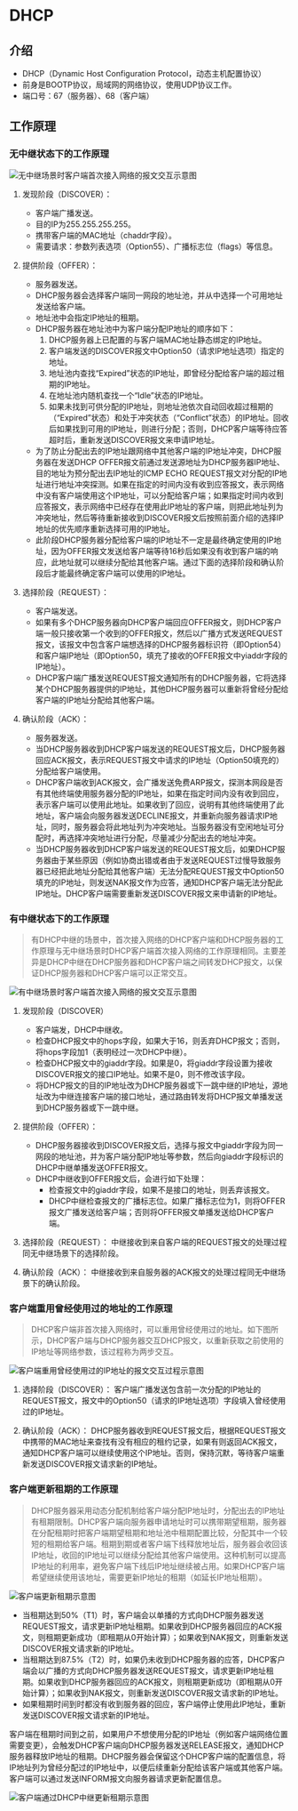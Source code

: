 # DHCP

## 介绍

- DHCP（Dynamic Host Configuration Protocol，动态主机配置协议）
- 前身是BOOTP协议，局域网的网络协议，使用UDP协议工作。
- 端口号：67（服务器）、68（客户端）

## 工作原理

### 无中继状态下的工作原理

![无中继场景时客户端首次接入网络的报文交互示意图](./../images/20221024-1.png)

1. 发现阶段（DISCOVER）：
    - 客户端广播发送。
    - 目的IP为255.255.255.255。
    - 携带客户端的MAC地址（chaddr字段）。
    - 需要请求：参数列表选项（Option55）、广播标志位（flags）等信息。

2. 提供阶段（OFFER）：
    - 服务器发送。
    - DHCP服务器会选择客户端同一网段的地址池，并从中选择一个可用地址发送给客户端。
    - 地址池中会指定IP地址的租期。
    - DHCP服务器在地址池中为客户端分配IP地址的顺序如下：
        1. DHCP服务器上已配置的与客户端MAC地址静态绑定的IP地址。
        2. 客户端发送的DISCOVER报文中Option50（请求IP地址选项）指定的地址。
        3. 地址池内查找“Expired”状态的IP地址，即曾经分配给客户端的超过租期的IP地址。
        4. 在地址池内随机查找一个“Idle”状态的IP地址。
        5. 如果未找到可供分配的IP地址，则地址池依次自动回收超过租期的（“Expired”状态）和处于冲突状态（“Conflict”状态）的IP地址。回收后如果找到可用的IP地址，则进行分配；否则，DHCP客户端等待应答超时后，重新发送DISCOVER报文来申请IP地址。
    - 为了防止分配出去的IP地址跟网络中其他客户端的IP地址冲突，DHCP服务器在发送DHCP OFFER报文前通过发送源地址为DHCP服务器IP地址、目的地址为预分配出去IP地址的ICMP ECHO REQUEST报文对分配的IP地址进行地址冲突探测。如果在指定的时间内没有收到应答报文，表示网络中没有客户端使用这个IP地址，可以分配给客户端；如果指定时间内收到应答报文，表示网络中已经存在使用此IP地址的客户端，则把此地址列为冲突地址，然后等待重新接收到DISCOVER报文后按照前面介绍的选择IP地址的优先顺序重新选择可用的IP地址。
    - 此阶段DHCP服务器分配给客户端的IP地址不一定是最终确定使用的IP地址，因为OFFER报文发送给客户端等待16秒后如果没有收到客户端的响应，此地址就可以继续分配给其他客户端。通过下面的选择阶段和确认阶段后才能最终确定客户端可以使用的IP地址。

3. 选择阶段（REQUEST）：
    - 客户端发送。
    - 如果有多个DHCP服务器向DHCP客户端回应OFFER报文，则DHCP客户端一般只接收第一个收到的OFFER报文，然后以广播方式发送REQUEST报文，该报文中包含客户端想选择的DHCP服务器标识符（即Option54）和客户端IP地址（即Option50，填充了接收的OFFER报文中yiaddr字段的IP地址）。
    - DHCP客户端广播发送REQUEST报文通知所有的DHCP服务器，它将选择某个DHCP服务器提供的IP地址，其他DHCP服务器可以重新将曾经分配给客户端的IP地址分配给其他客户端。

4. 确认阶段（ACK）：
    - 服务器发送。
    - 当DHCP服务器收到DHCP客户端发送的REQUEST报文后，DHCP服务器回应ACK报文，表示REQUEST报文中请求的IP地址（Option50填充的）分配给客户端使用。
    - DHCP客户端收到ACK报文，会广播发送免费ARP报文，探测本网段是否有其他终端使用服务器分配的IP地址，如果在指定时间内没有收到回应，表示客户端可以使用此地址。如果收到了回应，说明有其他终端使用了此地址，客户端会向服务器发送DECLINE报文，并重新向服务器请求IP地址，同时，服务器会将此地址列为冲突地址。当服务器没有空闲地址可分配时，再选择冲突地址进行分配，尽量减少分配出去的地址冲突。
    - 当DHCP服务器收到DHCP客户端发送的REQUEST报文后，如果DHCP服务器由于某些原因（例如协商出错或者由于发送REQUEST过慢导致服务器已经把此地址分配给其他客户端）无法分配REQUEST报文中Option50填充的IP地址，则发送NAK报文作为应答，通知DHCP客户端无法分配此IP地址。DHCP客户端需要重新发送DISCOVER报文来申请新的IP地址。

### 有中继状态下的工作原理

> 有DHCP中继的场景中，首次接入网络的DHCP客户端和DHCP服务器的工作原理与无中继场景时DHCP客户端首次接入网络的工作原理相同。主要差异是DHCP中继在DHCP服务器和DHCP客户端之间转发DHCP报文，以保证DHCP服务器和DHCP客户端可以正常交互。

![有中继场景时客户端首次接入网络的报文交互示意图](./../images/20221024-2.png)

1. 发现阶段（DISCOVER）
    - 客户端发，DHCP中继收。
    - 检查DHCP报文中的hops字段，如果大于16，则丢弃DHCP报文；否则，将hops字段加1（表明经过一次DHCP中继）。
    - 检查DHCP报文中的giaddr字段。如果是0，将giaddr字段设置为接收DISCOVER报文的接口IP地址。如果不是0，则不修改该字段。
    - 将DHCP报文的目的IP地址改为DHCP服务器或下一跳中继的IP地址，源地址改为中继连接客户端的接口地址，通过路由转发将DHCP报文单播发送到DHCP服务器或下一跳中继。

2. 提供阶段（OFFER）：
    - DHCP服务器接收到DISCOVER报文后，选择与报文中giaddr字段为同一网段的地址池，并为客户端分配IP地址等参数，然后向giaddr字段标识的DHCP中继单播发送OFFER报文。
    - DHCP中继收到OFFER报文后，会进行如下处理：
        - 检查报文中的giaddr字段，如果不是接口的地址，则丢弃该报文。
        - DHCP中继检查报文的广播标志位。如果广播标志位为1，则将OFFER报文广播发送给客户端；否则将OFFER报文单播发送给DHCP客户端。

3. 选择阶段（REQUEST）：
中继接收到来自客户端的REQUEST报文的处理过程同无中继场景下的选择阶段。

4. 确认阶段（ACK）：
中继接收到来自服务器的ACK报文的处理过程同无中继场景下的确认阶段。

### 客户端重用曾经使用过的地址的工作原理

> DHCP客户端非首次接入网络时，可以重用曾经使用过的地址。如下图所示，DHCP客户端与DHCP服务器交互DHCP报文，以重新获取之前使用的IP地址等网络参数，该过程称为两步交互。

![客户端重用曾经使用过的IP地址的报文交互过程示意图](./../images/20221024-3.png)

1. 选择阶段（DISCOVER）：
客户端广播发送包含前一次分配的IP地址的REQUEST报文，报文中的Option50（请求的IP地址选项）字段填入曾经使用过的IP地址。

2. 确认阶段（ACK）：
DHCP服务器收到REQUEST报文后，根据REQUEST报文中携带的MAC地址来查找有没有相应的租约记录，如果有则返回ACK报文，通知DHCP客户端可以继续使用这个IP地址。否则，保持沉默，等待客户端重新发送DISCOVER报文请求新的IP地址。

### 客户端更新租期的工作原理

> DHCP服务器采用动态分配机制给客户端分配IP地址时，分配出去的IP地址有租期限制。DHCP客户端向服务器申请地址时可以携带期望租期，服务器在分配租期时把客户端期望租期和地址池中租期配置比较，分配其中一个较短的租期给客户端。租期到期或者客户端下线释放地址后，服务器会收回该IP地址，收回的IP地址可以继续分配给其他客户端使用。这种机制可以提高IP地址的利用率，避免客户端下线后IP地址继续被占用。如果DHCP客户端希望继续使用该地址，需要更新IP地址的租期（如延长IP地址租期）。

![客户端更新租期示意图](./../images/20221024-4.png)

- 当租期达到50%（T1）时，客户端会以单播的方式向DHCP服务器发送REQUEST报文，请求更新IP地址租期。如果收到DHCP服务器回应的ACK报文，则租期更新成功（即租期从0开始计算）；如果收到NAK报文，则重新发送DISCOVER报文请求新的IP地址。
- 当租期达到87.5%（T2）时，如果仍未收到DHCP服务器的应答，DHCP客户端会以广播的方式向DHCP服务器发送REQUEST报文，请求更新IP地址租期。如果收到DHCP服务器回应的ACK报文，则租期更新成功（即租期从0开始计算）；如果收到NAK报文，则重新发送DISCOVER报文请求新的IP地址。
- 如果租期时间到时都没有收到服务器的回应，客户端停止使用此IP地址，重新发送DISCOVER报文请求新的IP地址。

客户端在租期时间到之前，如果用户不想使用分配的IP地址（例如客户端网络位置需要变更），会触发DHCP客户端向DHCP服务器发送RELEASE报文，通知DHCP服务器释放IP地址的租期。DHCP服务器会保留这个DHCP客户端的配置信息，将IP地址列为曾经分配过的IP地址中，以便后续重新分配给该客户端或其他客户端。客户端可以通过发送INFORM报文向服务器请求更新配置信息。

![客户端通过DHCP中继更新租期示意图](../images/20221024-5.png)
